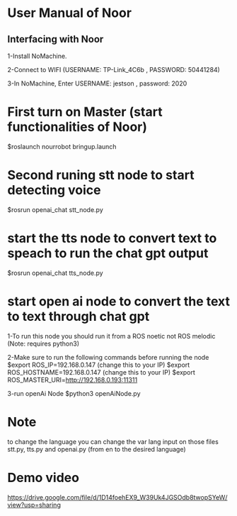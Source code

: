 # User Manual of Noor

## Interfacing with Noor 
1-Install NoMachine.

2-Connect to WIFI (USERNAME: TP-Link_4C6b , PASSWORD: 50441284)

3-In NoMachine, Enter USERNAME: jestson , password: 2020


# First turn on Master (start functionalities of Noor)
$roslaunch nourrobot bringup.launch

# Second runing stt node  to start detecting voice
$rosrun openai_chat stt_node.py

# start the tts node to convert text to speach to run the chat gpt output 
$rosrun openai_chat tts_node.py


# start  open ai node to convert the text to text through chat gpt 
1-To run this node you should run it from a ROS noetic not ROS melodic (Note: requires python3)

2-Make sure to run the following commands before running the node
$export ROS_IP=192.168.0.147 (change this to your IP)
$export ROS_HOSTNAME=192.168.0.147 (change this to your IP)
$export ROS_MASTER_URI=http://192.168.0.193:11311
 
3-run openAi Node
$python3 openAiNode.py

# Note
to change the language you can change the var lang input on those files stt.py, tts.py and openai.py (from en to the desired language)

# Demo video
https://drive.google.com/file/d/1D14foehEX9_W39Uk4JGSOdb8twopSYeW/view?usp=sharing
